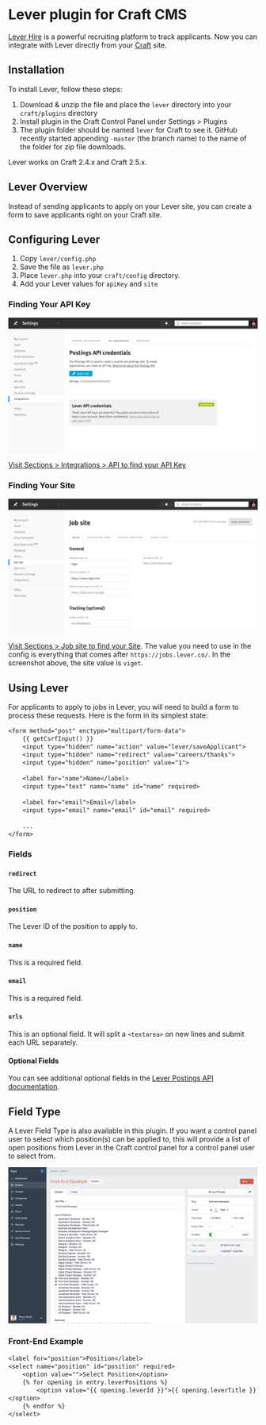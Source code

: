 # Lever plugin for Craft CMS

[Lever Hire](https://www.lever.co/) is a powerful recruiting platform to track applicants. Now you can integrate with Lever directly from your [Craft](https://craftcms.com/) site.

## Installation

To install Lever, follow these steps:

1. Download & unzip the file and place the `lever` directory into your `craft/plugins` directory
1. Install plugin in the Craft Control Panel under Settings > Plugins
1. The plugin folder should be named `lever` for Craft to see it.  GitHub recently started appending `-master` (the branch name) to the name of the folder for zip file downloads.

Lever works on Craft 2.4.x and Craft 2.5.x.

## Lever Overview

Instead of sending applicants to apply on your Lever site, you can create a form to save applicants right on your Craft site.

## Configuring Lever

1. Copy `lever/config.php`
1. Save the file as `lever.php`
1. Place `lever.php` into your `craft/config` directory.
1. Add your Lever values for `apiKey` and `site`

### Finding Your API Key

![Screenshot](resources/lever-api-key.png)

[Visit Sections > Integrations > API to find your API Key](https://hire.lever.co/settings/integrations?tab=api)

### Finding Your Site

![Screenshot](resources/lever-site.png)

[Visit Sections > Job site to find your Site](https://hire.lever.co/settings/site). The value you need to use in the config is everything that comes after `https://jobs.lever.co/`. In the screenshot above, the site value is `viget`.

## Using Lever

For applicants to apply to jobs in Lever, you will need to build a form to process these requests. Here is the form in its simplest state:

```
<form method="post" enctype="multipart/form-data">
	{{ getCsrfInput() }}
	<input type="hidden" name="action" value="lever/saveApplicant">
	<input type="hidden" name="redirect" value="careers/thanks">
	<input type="hidden" name="position" value="1">

	<label for="name">Name</label>
	<input type="text" name="name" id="name" required>

	<label for="email">Email</label>
	<input type="email" name="email" id="email" required>

	...
</form>
```

### Fields

#### `redirect`
The URL to redirect to after submitting.

#### `position`
The Lever ID of the position to apply to.

#### `name`
This is a required field.

#### `email`
This is a required field.

#### `urls`
This is an optional field. It will split a `<textarea>` on new lines and submit each URL separately.

#### Optional Fields
You can see additional optional fields in the [Lever Postings API documentation](https://github.com/lever/postings-api#apply-to-a-job-posting).

## Field Type
A Lever Field Type is also available in this plugin. If you want a control panel user to select which position(s) can be applied to, this will provide a list of open positions from Lever in the Craft control panel for a control panel user to select from.

![Screenshot](resources/lever-field-type.png)

### Front-End Example
```
<label for="position">Position</label>
<select name="position" id="position" required>
	<option value="">Select Position</option>
	{% for opening in entry.leverPositions %}
		<option value="{{ opening.leverId }}">{{ opening.leverTitle }}</option>
	{% endfor %}
</select>
```

